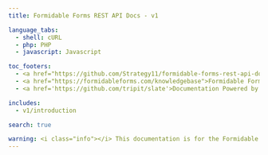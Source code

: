 ```yaml
---
title: Formidable Forms REST API Docs - v1

language_tabs:
  - shell: cURL
  - php: PHP
  - javascript: Javascript

toc_footers:
  - <a href="https://github.com/Strategy11/formidable-forms-rest-api-docs">Contributing to Formidable API Docs</a>
  - <a href="https://formidableforms.com/knowledgebase">Formidable Forms Documentation</a>
  - <a href='https://github.com/tripit/slate'>Documentation Powered by Slate</a>

includes:
  - v1/introduction

search: true

warning: <i class="info"></i> This documentation is for the Formidable Forms REST API v1, which is deprecated since Formidable Forms -. <a href="https://strategy11.github.io/formidable-forms-rest-api-docs/">Please use the latest REST API version</a>.
---
```

